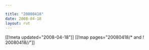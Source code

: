```yaml
---

title: "20080418"
date: 2008-04-18
layout: rut
---
```


[[!meta updated="2008-04-18"]]
[[!map pages="20080418/* and ! 20080418/*/*"]]

